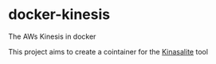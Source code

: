 # docker-kinesis
The AWs Kinesis in docker

This project aims to create a cointainer for the [Kinasalite](https://github.com/mhart/kinesalite) tool
